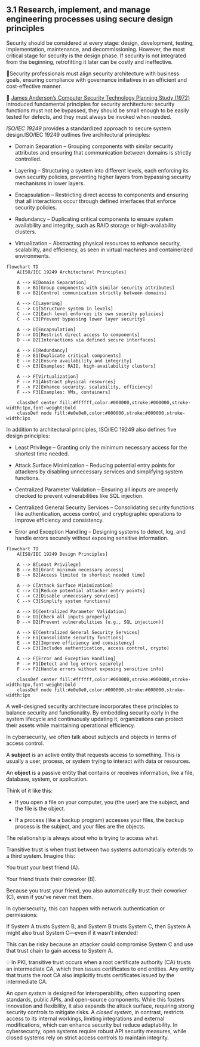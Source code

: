 ## 3.1 Research, implement, and manage engineering processes using secure design principles ##

Security should be considered at every stage: design, development, testing, implementation, maintenance, and decommissioning. However, the most critical stage for security is the design phase. If security is not integrated from the beginning, retrofitting it later can be costly and ineffective.

👔Security professionals must align security architecture with business goals, ensuring compliance with governance initiatives in an efficient and cost-effective manner.

🔗 [James Anderson’s Computer Security Technology Planning Study (1972)](https://seclab.cs.ucdavis.edu/projects/history/papers/ande72.pdf) introduced fundamental principles for security architecture: security functions must not be bypassed, they should be small enough to be easily tested for defects, and they must always be invoked when needed.

*ISO/IEC 19249* provides a standardized approach to secure system design.ISO/IEC 19249 outlines five architectural principles:

- Domain Separation – Grouping components with similar security attributes and ensuring that communication between domains is strictly controlled.

- Layering – Structuring a system into different levels, each enforcing its own security policies, preventing higher layers from bypassing security mechanisms in lower layers.

- Encapsulation – Restricting direct access to components and ensuring that all interactions occur through defined interfaces that enforce security policies.

- Redundancy – Duplicating critical components to ensure system availability and integrity, such as RAID storage or high-availability clusters.

- Virtualization – Abstracting physical resources to enhance security, scalability, and efficiency, as seen in virtual machines and containerized environments.

```mermaid
flowchart TD
    A[ISO/IEC 19249 Architectural Principles]

    A --> B[Domain Separation]
    B --> B1[Group components with similar security attributes]
    B --> B2[Control communication strictly between domains]

    A --> C[Layering]
    C --> C1[Structure system in levels]
    C --> C2[Each level enforces its own security policies]
    C --> C3[Prevent bypassing lower layer security]

    A --> D[Encapsulation]
    D --> D1[Restrict direct access to components]
    D --> D2[Interactions via defined secure interfaces]

    A --> E[Redundancy]
    E --> E1[Duplicate critical components]
    E --> E2[Ensure availability and integrity]
    E --> E3[Examples: RAID, high-availability clusters]

    A --> F[Virtualization]
    F --> F1[Abstract physical resources]
    F --> F2[Enhance security, scalability, efficiency]
    F --> F3[Examples: VMs, containers]

    classDef center fill:#ffffff,color:#000000,stroke:#000000,stroke-width:1px,font-weight:bold
    classDef node fill:#e0e0e0,color:#000000,stroke:#000000,stroke-width:1px
```

In addition to architectural principles, ISO/IEC 19249 also defines five design principles:

- Least Privilege – Granting only the minimum necessary access for the shortest time needed.

- Attack Surface Minimization – Reducing potential entry points for attackers by disabling unnecessary services and simplifying system functions.

- Centralized Parameter Validation – Ensuring all inputs are properly checked to prevent vulnerabilities like SQL injection.

- Centralized General Security Services – Consolidating security functions like authentication, access control, and cryptographic operations to improve efficiency and consistency.

- Error and Exception Handling – Designing systems to detect, log, and handle errors securely without exposing sensitive information.

```mermaid
flowchart TD
    A[ISO/IEC 19249 Design Principles]

    A --> B[Least Privilege]
    B --> B1[Grant minimum necessary access]
    B --> B2[Access limited to shortest needed time]

    A --> C[Attack Surface Minimization]
    C --> C1[Reduce potential attacker entry points]
    C --> C2[Disable unnecessary services]
    C --> C3[Simplify system functions]

    A --> D[Centralized Parameter Validation]
    D --> D1[Check all inputs properly]
    D --> D2[Prevent vulnerabilities (e.g., SQL injection)]

    A --> E[Centralized General Security Services]
    E --> E1[Consolidate security functions]
    E --> E2[Improve efficiency and consistency]
    E --> E3[Includes authentication, access control, crypto]

    A --> F[Error and Exception Handling]
    F --> F1[Detect and log errors securely]
    F --> F2[Handle errors without exposing sensitive info]

    classDef center fill:#ffffff,color:#000000,stroke:#000000,stroke-width:1px,font-weight:bold
    classDef node fill:#e0e0e0,color:#000000,stroke:#000000,stroke-width:1px
```

A well-designed security architecture incorporates these principles to balance security and functionality. By embedding security early in the system lifecycle and continuously updating it, organizations can protect their assets while maintaining operational efficiency.

In cybersecurity, we often talk about subjects and objects in terms of access control.

A **subject** is an active entity that requests access to something. This is usually a user, process, or system trying to interact with data or resources.

An **object** is a passive entity that contains or receives information, like a file, database, system, or application.

Think of it like this:

- If you open a file on your computer, you (the user) are the subject, and the file is the object.

- If a process (like a backup program) accesses your files, the backup process is the subject, and your files are the objects.

The relationship is always about who is trying to access what.

Transitive trust is when trust between two systems automatically extends to a third system. Imagine this:

You trust your best friend (A).

Your friend trusts their coworker (B).

Because you trust your friend, you also automatically trust their coworker (C), even if you've never met them.

In cybersecurity, this can happen with network authentication or permissions:

If System A trusts System B, and System B trusts System C, then System A might also trust System C—even if it wasn’t intended!

This can be risky because an attacker could compromise System C and use that trust chain to gain access to System A.

:bulb: In PKI, transitive trust occurs when a root certificate authority (CA) trusts an intermediate CA, which then issues certificates to end entities. Any entity that trusts the root CA also implicitly trusts certificates issued by the intermediate CA.

An *open system* is designed for interoperability, often supporting open standards, public APIs, and open-source components. While this fosters innovation and flexibility, it also expands the attack surface, requiring strong security controls to mitigate risks. A *closed system*, in contrast, restricts access to its internal workings, limiting integrations and external modifications, which can enhance security but reduce adaptability. In cybersecurity, open systems require robust API security measures, while closed systems rely on strict access controls to maintain integrity.


